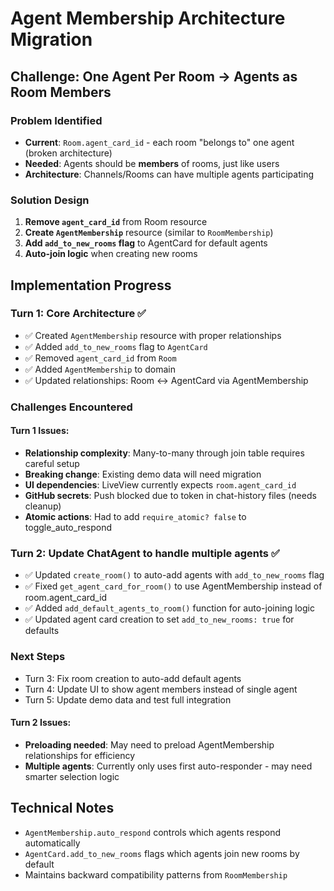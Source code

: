 # Agent Membership Architecture Migration

## Challenge: One Agent Per Room → Agents as Room Members

### Problem Identified
- **Current**: `Room.agent_card_id` - each room "belongs to" one agent (broken architecture)
- **Needed**: Agents should be **members** of rooms, just like users
- **Architecture**: Channels/Rooms can have multiple agents participating

### Solution Design
1. **Remove `agent_card_id`** from Room resource
2. **Create `AgentMembership`** resource (similar to `RoomMembership`)
3. **Add `add_to_new_rooms` flag** to AgentCard for default agents
4. **Auto-join logic** when creating new rooms

## Implementation Progress

### Turn 1: Core Architecture ✅
- ✅ Created `AgentMembership` resource with proper relationships
- ✅ Added `add_to_new_rooms` flag to `AgentCard`
- ✅ Removed `agent_card_id` from `Room`
- ✅ Added `AgentMembership` to domain
- ✅ Updated relationships: Room ↔ AgentCard via AgentMembership

### Challenges Encountered

#### Turn 1 Issues:
- **Relationship complexity**: Many-to-many through join table requires careful setup
- **Breaking change**: Existing demo data will need migration
- **UI dependencies**: LiveView currently expects `room.agent_card_id`
- **GitHub secrets**: Push blocked due to token in chat-history files (needs cleanup)
- **Atomic actions**: Had to add `require_atomic? false` to toggle_auto_respond

### Turn 2: Update ChatAgent to handle multiple agents ✅
- ✅ Updated `create_room()` to auto-add agents with `add_to_new_rooms` flag
- ✅ Fixed `get_agent_card_for_room()` to use AgentMembership instead of room.agent_card_id
- ✅ Added `add_default_agents_to_room()` function for auto-joining logic
- ✅ Updated agent card creation to set `add_to_new_rooms: true` for defaults

### Next Steps
- Turn 3: Fix room creation to auto-add default agents  
- Turn 4: Update UI to show agent members instead of single agent
- Turn 5: Update demo data and test full integration

#### Turn 2 Issues:
- **Preloading needed**: May need to preload AgentMembership relationships for efficiency
- **Multiple agents**: Currently only uses first auto-responder - may need smarter selection logic

## Technical Notes
- `AgentMembership.auto_respond` controls which agents respond automatically
- `AgentCard.add_to_new_rooms` flags which agents join new rooms by default
- Maintains backward compatibility patterns from `RoomMembership`
